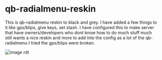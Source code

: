 # qb-radialmenu-reskin
This is qb-radialmenu reskin to black and grey. I have added a few things to it like gps/blips, give keys, set stash. I have configured this to make server that have owners/developers who dont know how to do much stuff much still wants a nice reskin and more to add into the config as a lot of the qb-radialmenu I tried the gps/blips were broken.

![image](https://user-images.githubusercontent.com/106451128/200733969-231ab38f-9e17-443d-9630-645e2b3cd3ae.png)
rdt
